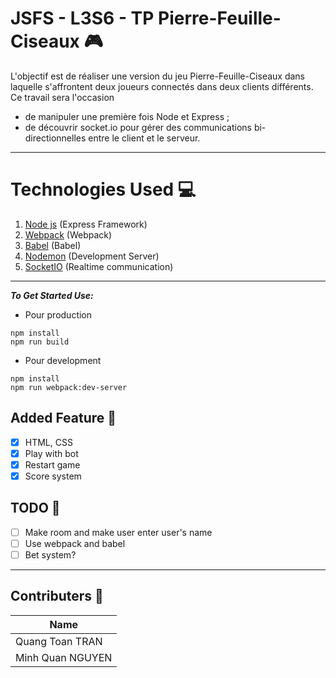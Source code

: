 # JSFS - L3S6 - TP Pierre-Feuille-Ciseaux 🎮

L'objectif est de réaliser une version du jeu Pierre-Feuille-Ciseaux dans laquelle s'affrontent deux joueurs connectés dans deux clients différents. Ce travail sera l'occasion

* de manipuler une première fois Node et Express ;
* de découvrir socket.io pour gérer des communications bi-directionnelles entre le client et le serveur.

___
# Technologies Used 💻
1. [Node js](https://nodejs.org) (Express Framework)
2. [Webpack](https://webpack.js.org/) (Webpack)
3. [Babel](https://babeljs.io/) (Babel)
4. [Nodemon](https://nodemon.io/) (Development Server)
5. [SocketIO](https://socket.io/) (Realtime communication)
___
***To Get Started Use:***
* Pour production
```
npm install
npm run build
```

* Pour development
```
npm install
npm run webpack:dev-server
```

## Added Feature 🥰
- [x] HTML, CSS
- [x] Play with bot
- [x] Restart game
- [x] Score system

## TODO 🥺
- [ ] Make room and make user enter user's name
- [ ] Use webpack and babel
- [ ] Bet system?
___
## Contributers 🤖
|Name|
|----|
|Quang Toan TRAN|
|Minh Quan NGUYEN|
